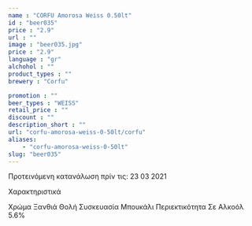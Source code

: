 ```yaml
---
name : "CORFU Amorosa Weiss 0.50lt"
id : "beer035"
price : "2.9"
url : ""
image : "beer035.jpg"
price : "2.9"
language : "gr"
alchohol : ""
product_types : ""
brewery : "Corfu"

promotion : ""
beer_types : "WEISS"
retail_price : ""
discount : ""
description_short : ""
url: "corfu-amorosa-weiss-0-50lt/corfu"
aliases: 
    - "corfu-amorosa-weiss-0-50lt"
slug: "beer035"
---
```


Προτεινόμενη κατανάλωση πρίν τις: 23 03 2021

Χαρακτηριστικά

Χρώμα
Ξανθιά Θολή
Συσκευασία
Μπουκάλι
Περιεκτικότητα Σε Αλκοόλ
5.6%